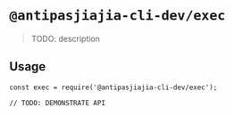 # `@antipasjiajia-cli-dev/exec`

> TODO: description

## Usage

```
const exec = require('@antipasjiajia-cli-dev/exec');

// TODO: DEMONSTRATE API
```
